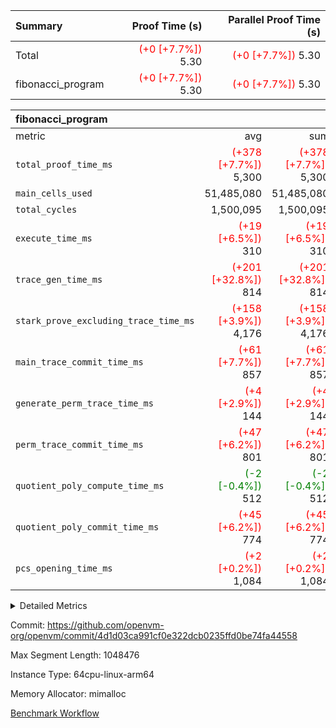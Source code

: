 | Summary | Proof Time (s) | Parallel Proof Time (s) |
|:---|---:|---:|
| Total | <span style='color: red'>(+0 [+7.7%])</span> 5.30 | <span style='color: red'>(+0 [+7.7%])</span> 5.30 |
| fibonacci_program | <span style='color: red'>(+0 [+7.7%])</span> 5.30 | <span style='color: red'>(+0 [+7.7%])</span> 5.30 |


| fibonacci_program |||||
|:---|---:|---:|---:|---:|
|metric|avg|sum|max|min|
| `total_proof_time_ms ` | <span style='color: red'>(+378 [+7.7%])</span> 5,300 | <span style='color: red'>(+378 [+7.7%])</span> 5,300 | <span style='color: red'>(+378 [+7.7%])</span> 5,300 | <span style='color: red'>(+378 [+7.7%])</span> 5,300 |
| `main_cells_used     ` |  51,485,080 |  51,485,080 |  51,485,080 |  51,485,080 |
| `total_cycles        ` |  1,500,095 |  1,500,095 |  1,500,095 |  1,500,095 |
| `execute_time_ms     ` | <span style='color: red'>(+19 [+6.5%])</span> 310 | <span style='color: red'>(+19 [+6.5%])</span> 310 | <span style='color: red'>(+19 [+6.5%])</span> 310 | <span style='color: red'>(+19 [+6.5%])</span> 310 |
| `trace_gen_time_ms   ` | <span style='color: red'>(+201 [+32.8%])</span> 814 | <span style='color: red'>(+201 [+32.8%])</span> 814 | <span style='color: red'>(+201 [+32.8%])</span> 814 | <span style='color: red'>(+201 [+32.8%])</span> 814 |
| `stark_prove_excluding_trace_time_ms` | <span style='color: red'>(+158 [+3.9%])</span> 4,176 | <span style='color: red'>(+158 [+3.9%])</span> 4,176 | <span style='color: red'>(+158 [+3.9%])</span> 4,176 | <span style='color: red'>(+158 [+3.9%])</span> 4,176 |
| `main_trace_commit_time_ms` | <span style='color: red'>(+61 [+7.7%])</span> 857 | <span style='color: red'>(+61 [+7.7%])</span> 857 | <span style='color: red'>(+61 [+7.7%])</span> 857 | <span style='color: red'>(+61 [+7.7%])</span> 857 |
| `generate_perm_trace_time_ms` | <span style='color: red'>(+4 [+2.9%])</span> 144 | <span style='color: red'>(+4 [+2.9%])</span> 144 | <span style='color: red'>(+4 [+2.9%])</span> 144 | <span style='color: red'>(+4 [+2.9%])</span> 144 |
| `perm_trace_commit_time_ms` | <span style='color: red'>(+47 [+6.2%])</span> 801 | <span style='color: red'>(+47 [+6.2%])</span> 801 | <span style='color: red'>(+47 [+6.2%])</span> 801 | <span style='color: red'>(+47 [+6.2%])</span> 801 |
| `quotient_poly_compute_time_ms` | <span style='color: green'>(-2 [-0.4%])</span> 512 | <span style='color: green'>(-2 [-0.4%])</span> 512 | <span style='color: green'>(-2 [-0.4%])</span> 512 | <span style='color: green'>(-2 [-0.4%])</span> 512 |
| `quotient_poly_commit_time_ms` | <span style='color: red'>(+45 [+6.2%])</span> 774 | <span style='color: red'>(+45 [+6.2%])</span> 774 | <span style='color: red'>(+45 [+6.2%])</span> 774 | <span style='color: red'>(+45 [+6.2%])</span> 774 |
| `pcs_opening_time_ms ` | <span style='color: red'>(+2 [+0.2%])</span> 1,084 | <span style='color: red'>(+2 [+0.2%])</span> 1,084 | <span style='color: red'>(+2 [+0.2%])</span> 1,084 | <span style='color: red'>(+2 [+0.2%])</span> 1,084 |



<details>
<summary>Detailed Metrics</summary>

| group | num_segments | keygen_time_ms | commit_exe_time_ms |
| --- | --- | --- | --- |
| fibonacci_program | 1 | 402 | 6 | 

| group | air_name | quotient_deg | interactions | constraints |
| --- | --- | --- | --- | --- |
| fibonacci_program | AccessAdapterAir<16> | 4 | 5 | 11 | 
| fibonacci_program | AccessAdapterAir<2> | 4 | 5 | 11 | 
| fibonacci_program | AccessAdapterAir<32> | 4 | 5 | 11 | 
| fibonacci_program | AccessAdapterAir<4> | 4 | 5 | 11 | 
| fibonacci_program | AccessAdapterAir<64> | 4 | 5 | 11 | 
| fibonacci_program | AccessAdapterAir<8> | 4 | 5 | 11 | 
| fibonacci_program | BitwiseOperationLookupAir<8> | 2 | 2 | 4 | 
| fibonacci_program | MemoryMerkleAir<8> | 4 | 4 | 38 | 
| fibonacci_program | PersistentBoundaryAir<8> | 4 | 3 | 5 | 
| fibonacci_program | PhantomAir | 4 | 3 | 4 | 
| fibonacci_program | Poseidon2PeripheryAir<BabyBearParameters>, 1> | 2 | 1 | 286 | 
| fibonacci_program | ProgramAir | 1 | 1 | 4 | 
| fibonacci_program | RangeTupleCheckerAir<2> | 1 | 1 | 4 | 
| fibonacci_program | Rv32HintStoreAir | 4 | 19 | 21 | 
| fibonacci_program | VariableRangeCheckerAir | 1 | 1 | 4 | 
| fibonacci_program | VmAirWrapper<Rv32BaseAluAdapterAir, BaseAluCoreAir<4, 8> | 4 | 19 | 30 | 
| fibonacci_program | VmAirWrapper<Rv32BaseAluAdapterAir, LessThanCoreAir<4, 8> | 4 | 17 | 35 | 
| fibonacci_program | VmAirWrapper<Rv32BaseAluAdapterAir, ShiftCoreAir<4, 8> | 4 | 23 | 84 | 
| fibonacci_program | VmAirWrapper<Rv32BranchAdapterAir, BranchEqualCoreAir<4> | 4 | 11 | 17 | 
| fibonacci_program | VmAirWrapper<Rv32BranchAdapterAir, BranchLessThanCoreAir<4, 8> | 4 | 13 | 32 | 
| fibonacci_program | VmAirWrapper<Rv32CondRdWriteAdapterAir, Rv32JalLuiCoreAir> | 4 | 10 | 15 | 
| fibonacci_program | VmAirWrapper<Rv32JalrAdapterAir, Rv32JalrCoreAir> | 4 | 16 | 16 | 
| fibonacci_program | VmAirWrapper<Rv32LoadStoreAdapterAir, LoadSignExtendCoreAir<4, 8> | 4 | 18 | 21 | 
| fibonacci_program | VmAirWrapper<Rv32LoadStoreAdapterAir, LoadStoreCoreAir<4> | 4 | 17 | 27 | 
| fibonacci_program | VmAirWrapper<Rv32MultAdapterAir, DivRemCoreAir<4, 8> | 4 | 25 | 72 | 
| fibonacci_program | VmAirWrapper<Rv32MultAdapterAir, MulHCoreAir<4, 8> | 4 | 24 | 23 | 
| fibonacci_program | VmAirWrapper<Rv32MultAdapterAir, MultiplicationCoreAir<4, 8> | 4 | 19 | 13 | 
| fibonacci_program | VmAirWrapper<Rv32RdWriteAdapterAir, Rv32AuipcCoreAir> | 4 | 11 | 12 | 
| fibonacci_program | VmConnectorAir | 4 | 3 | 8 | 

| group | air_name | segment | rows | prep_cols | perm_cols | main_cols | cells |
| --- | --- | --- | --- | --- | --- | --- | --- |
| fibonacci_program | AccessAdapterAir<8> | 0 | 32 |  | 12 | 17 | 928 | 
| fibonacci_program | BitwiseOperationLookupAir<8> | 0 | 65,536 | 3 | 8 | 2 | 655,360 | 
| fibonacci_program | MemoryMerkleAir<8> | 0 | 256 |  | 12 | 32 | 11,264 | 
| fibonacci_program | PersistentBoundaryAir<8> | 0 | 32 |  | 8 | 20 | 896 | 
| fibonacci_program | PhantomAir | 0 | 2 |  | 8 | 6 | 28 | 
| fibonacci_program | Poseidon2PeripheryAir<BabyBearParameters>, 1> | 0 | 256 |  | 8 | 300 | 78,848 | 
| fibonacci_program | ProgramAir | 0 | 4,096 |  | 8 | 10 | 73,728 | 
| fibonacci_program | RangeTupleCheckerAir<2> | 0 | 524,288 | 2 | 8 | 1 | 4,718,592 | 
| fibonacci_program | Rv32HintStoreAir | 0 | 4 |  | 24 | 32 | 224 | 
| fibonacci_program | VariableRangeCheckerAir | 0 | 262,144 | 2 | 8 | 1 | 2,359,296 | 
| fibonacci_program | VmAirWrapper<Rv32BaseAluAdapterAir, BaseAluCoreAir<4, 8> | 0 | 1,048,576 |  | 28 | 36 | 67,108,864 | 
| fibonacci_program | VmAirWrapper<Rv32BaseAluAdapterAir, LessThanCoreAir<4, 8> | 0 | 524,288 |  | 24 | 37 | 31,981,568 | 
| fibonacci_program | VmAirWrapper<Rv32BranchAdapterAir, BranchEqualCoreAir<4> | 0 | 262,144 |  | 16 | 26 | 11,010,048 | 
| fibonacci_program | VmAirWrapper<Rv32BranchAdapterAir, BranchLessThanCoreAir<4, 8> | 0 | 4 |  | 20 | 32 | 208 | 
| fibonacci_program | VmAirWrapper<Rv32CondRdWriteAdapterAir, Rv32JalLuiCoreAir> | 0 | 131,072 |  | 16 | 18 | 4,456,448 | 
| fibonacci_program | VmAirWrapper<Rv32JalrAdapterAir, Rv32JalrCoreAir> | 0 | 16 |  | 20 | 28 | 768 | 
| fibonacci_program | VmAirWrapper<Rv32LoadStoreAdapterAir, LoadStoreCoreAir<4> | 0 | 16 |  | 28 | 40 | 1,088 | 
| fibonacci_program | VmAirWrapper<Rv32RdWriteAdapterAir, Rv32AuipcCoreAir> | 0 | 8 |  | 16 | 21 | 296 | 
| fibonacci_program | VmConnectorAir | 0 | 2 | 1 | 8 | 4 | 24 | 

| group | segment | trace_gen_time_ms | total_proof_time_ms | total_cycles | total_cells | stark_prove_excluding_trace_time_ms | quotient_poly_compute_time_ms | quotient_poly_commit_time_ms | perm_trace_commit_time_ms | pcs_opening_time_ms | main_trace_commit_time_ms | main_cells_used | generate_perm_trace_time_ms | execute_time_ms |
| --- | --- | --- | --- | --- | --- | --- | --- | --- | --- | --- | --- | --- | --- | --- |
| fibonacci_program | 0 | 814 | 5,300 | 1,500,095 | 122,458,476 | 4,176 | 512 | 774 | 801 | 1,084 | 857 | 51,485,080 | 144 | 310 | 

</details>


Commit: https://github.com/openvm-org/openvm/commit/4d1d03ca991cf0e322dcb0235ffd0be74fa44558

Max Segment Length: 1048476

Instance Type: 64cpu-linux-arm64

Memory Allocator: mimalloc

[Benchmark Workflow](https://github.com/openvm-org/openvm/actions/runs/13183825924)
